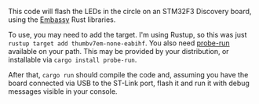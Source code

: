 This code will flash the LEDs in the circle on an STM32F3 Discovery board, using the [Embassy](https://embassy.dev) Rust libraries.

To use, you may need to add the target. I'm using Rustup, so this was just `rustup target add thumbv7em-none-eabihf`. You also need [probe-run](https://github.com/knurling-rs/probe-run) available on your path. This may be provided by your distribution, or installable via `cargo install probe-run`.

After that, `cargo run` should compile the code and, assuming you have the board connected via USB to the ST-Link port, flash it and run it with debug messages visible in your console.
